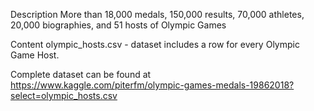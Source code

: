 Description
More than 18,000 medals, 150,000 results, 70,000 athletes, 20,000 biographies, and 51 hosts of Olympic Games

Content
olympic_hosts.csv - dataset includes a row for every Olympic Game Host.


Complete dataset can be found at https://www.kaggle.com/piterfm/olympic-games-medals-19862018?select=olympic_hosts.csv
